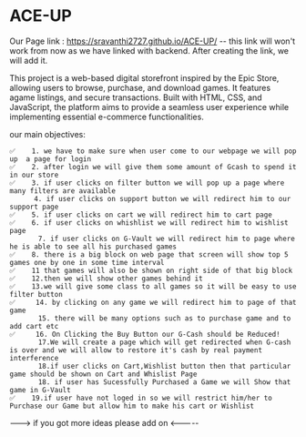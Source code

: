 # ACE-UP

Our Page link : https://sravanthi2727.github.io/ACE-UP/  -- this link will won't work from now as we have linked with backend. After creating the link, we will add it.

This project is a web-based digital storefront inspired by the Epic Store, allowing users to browse, purchase, and download games. It features agame listings, and secure transactions. Built with HTML, CSS, and JavaScript, the platform aims to provide a seamless user experience while implementing essential e-commerce functionalities.

our main objectives:

    ✅    1. we have to make sure when user come to our webpage we will pop up  a page for login
    ✅    2. after login we will give them some amount of Gcash to spend it in our store
    ✅    3. if user clicks on filter button we will pop up a page where many filters are available
          4. if user clicks on support button we will redirect him to our support page
    ✅    5. if user clicks on cart we will redirect him to cart page
    ✅    6. if user clicks on whishlist we will redirect him to wishlist page
           7. if user clicks on G-Vault we will redirect him to page where he is able to see all his purchased games
    ✅    8. there is a big block on web page that screen will show top 5 games one by one in some time interval
    ✅    11 that games will also be shown on right side of that big block
    ✅    12.then we will show other games behind it
    ✅    13.we will give some class to all games so it will be easy to use filter button
    ✅     14. by clicking on any game we will redirect him to page of that game
           15. there will be many options such as to purchase game and to add cart etc
    ✅     16. On Clicking the Buy Button our G-Cash should be Reduced!
           17.We will create a page which will get redirected when G-cash is over and we will allow to restore it's cash by real payment interference
           18.if user clicks on Cart,Wishlist button then that particular game should be shown on Cart and Whislist Page
           18. if user has Sucessfully Purchased a Game we will Show that game in G-Vault
    ✅    19.if user have not loged in so we will restrict him/her to Purchase our Game but allow him to make his cart or Wishlist
        

---> if you got more ideas please add on <-----
